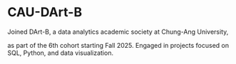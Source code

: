 # CAU-DArt-B
Joined DArt-B, a data analytics academic society at Chung-Ang University, <p>
as part of the 6th cohort starting Fall 2025. Engaged in projects focused on SQL, Python, and data visualization.
